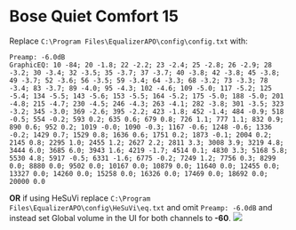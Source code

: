 # Bose Quiet Comfort 15
Replace `C:\Program Files\EqualizerAPO\config\config.txt` with:
```
Preamp: -6.0dB
GraphicEQ: 10 -84; 20 -1.8; 22 -2.2; 23 -2.4; 25 -2.8; 26 -2.9; 28 -3.2; 30 -3.4; 32 -3.5; 35 -3.7; 37 -3.7; 40 -3.8; 42 -3.8; 45 -3.8; 49 -3.7; 52 -3.6; 56 -3.5; 59 -3.4; 64 -3.3; 68 -3.2; 73 -3.3; 78 -3.4; 83 -3.7; 89 -4.0; 95 -4.3; 102 -4.6; 109 -5.0; 117 -5.2; 125 -5.4; 134 -5.5; 143 -5.6; 153 -5.5; 164 -5.2; 175 -5.0; 188 -5.0; 201 -4.8; 215 -4.7; 230 -4.5; 246 -4.3; 263 -4.1; 282 -3.8; 301 -3.5; 323 -3.2; 345 -3.0; 369 -2.6; 395 -2.2; 423 -1.8; 452 -1.4; 484 -0.9; 518 -0.5; 554 -0.2; 593 0.2; 635 0.6; 679 0.8; 726 1.1; 777 1.1; 832 0.9; 890 0.6; 952 0.2; 1019 -0.0; 1090 -0.3; 1167 -0.6; 1248 -0.6; 1336 -0.2; 1429 0.7; 1529 0.8; 1636 0.6; 1751 0.2; 1873 -0.1; 2004 0.2; 2145 0.8; 2295 1.0; 2455 1.2; 2627 2.2; 2811 3.3; 3008 3.9; 3219 4.8; 3444 6.0; 3685 6.0; 3943 1.6; 4219 -1.7; 4514 0.1; 4830 3.3; 5168 5.8; 5530 4.8; 5917 -0.5; 6331 -1.6; 6775 -0.2; 7249 1.2; 7756 0.3; 8299 0.0; 8880 0.0; 9502 0.0; 10167 0.0; 10879 0.0; 11640 0.0; 12455 0.0; 13327 0.0; 14260 0.0; 15258 0.0; 16326 0.0; 17469 0.0; 18692 0.0; 20000 0.0
```
**OR** if using HeSuVi replace `C:\Program Files\EqualizerAPO\config\HeSuVi\eq.txt` and omit `Preamp: -6.0dB` and instead set Global volume in the UI for both channels to **-60**.
![](https://raw.githubusercontent.com/jaakkopasanen/AutoEq/master/results/Headphone.com/innerfidelity/onear/Bose%20Quiet%20Comfort%2015/Bose%20Quiet%20Comfort%2015.png)